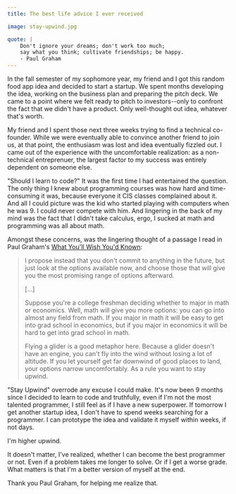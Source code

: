 ```yaml
---
title: The best life advice I ever received

image: stay-upwind.jpg

quote: |
    Don't ignore your dreams; don't work too much;
    say what you think; cultivate friendships; be happy.
    - Paul Graham
---
```


In the fall semester of my sophomore year, my friend and I got this random food app idea and decided to start a startup. We spent months developing the idea, working on the business plan and preparing the pitch deck. We came to a point where we felt ready to pitch to investors--only to confront the fact that we didn't have a product. Only well-thought out idea, whatever that's worth.

My friend and I spent those next three weeks trying to find a technical co-founder. While we were eventually able to convince another friend to join us, at that point, the enthusiasm was lost and idea eventually fizzled out. I came out of the experience with the uncomfortable realization: as a non-technical entreprenuer, the largest factor to my success was entirely dependent on someone else.

"Should I learn to code?" It was the first time I had entertained the question. The only thing I knew about programming courses was how hard and time-consuming it was, because everyone it CIS classes complained about it. And all I could picture was the kid who started playing with computers when he was 9. I could never compete with him.  And lingering in the back of my mind was the fact that I didn't take calculus, ergo, I sucked at math and programming was all about math.

Amongst these concerns, was the lingering thought of a passage I read in Paul Graham's [What You'll Wish You'd Known](http://www.paulgraham.com/hs.html):

>I propose instead that you don't commit to anything in the future, but just look at the options available now, and choose those that will give you the most promising range of options afterward.
>
> [...]
>
>Suppose you're a college freshman deciding whether to major in math or economics. Well, math will give you more options: you can go into almost any field from math. If you major in math it will be easy to get into grad school in economics, but if you major in economics it will be hard to get into grad school in math.
>
>Flying a glider is a good metaphor here. Because a glider doesn't have an engine, you can't fly into the wind without losing a lot of altitude. If you let yourself get far downwind of good places to land, your options narrow uncomfortably. As a rule you want to stay upwind.

"Stay Upwind" overrode any excuse I could make. It's now been 9 months since I decided to learn to code and truthfully, even if I'm not the most talented programmer, I still feel as if I have a new superpower. If tomorrow I get another startup idea, I don't have to spend weeks searching for a programmer. I can prototype the idea and validate it myself within weeks, if not days.

I'm higher upwind.

It doesn't matter, I've realized, whether I can become the best programmer or not. Even if a problem takes me longer to solve. Or if I get a worse grade. What matters is that I'm a better version of myself at the end.

Thank you Paul Graham, for helping me realize that.
